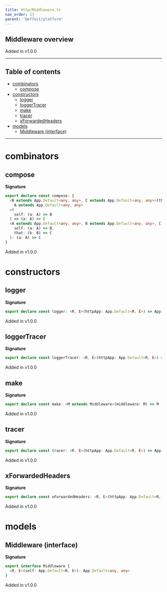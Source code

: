 ```yaml
---
title: Http/Middleware.ts
nav_order: 17
parent: "@effect/platform"
---
```


## Middleware overview

Added in v1.0.0

---

<h2 class="text-delta">Table of contents</h2>

- [combinators](#combinators)
  - [compose](#compose)
- [constructors](#constructors)
  - [logger](#logger)
  - [loggerTracer](#loggertracer)
  - [make](#make)
  - [tracer](#tracer)
  - [xForwardedHeaders](#xforwardedheaders)
- [models](#models)
  - [Middleware (interface)](#middleware-interface)

---

# combinators

## compose

**Signature**

```ts
export declare const compose: {
  <B extends App.Default<any, any>, C extends App.Default<any, any>>(that: (b: B) => C): <
    A extends App.Default<any, any>
  >(
    self: (a: A) => B
  ) => (a: A) => C
  <A extends App.Default<any, any>, B extends App.Default<any, any>, C extends App.Default<any, any>>(
    self: (a: A) => B,
    that: (b: B) => C
  ): (a: A) => C
}
```

Added in v1.0.0

# constructors

## logger

**Signature**

```ts
export declare const logger: <R, E>(httpApp: App.Default<R, E>) => App.Default<R, E>
```

Added in v1.0.0

## loggerTracer

**Signature**

```ts
export declare const loggerTracer: <R, E>(httpApp: App.Default<R, E>) => App.Default<R, E>
```

Added in v1.0.0

## make

**Signature**

```ts
export declare const make: <M extends Middleware>(middleware: M) => M
```

Added in v1.0.0

## tracer

**Signature**

```ts
export declare const tracer: <R, E>(httpApp: App.Default<R, E>) => App.Default<R, E>
```

Added in v1.0.0

## xForwardedHeaders

**Signature**

```ts
export declare const xForwardedHeaders: <R, E>(httpApp: App.Default<R, E>) => App.Default<R, E>
```

Added in v1.0.0

# models

## Middleware (interface)

**Signature**

```ts
export interface Middleware {
  <R, E>(self: App.Default<R, E>): App.Default<any, any>
}
```

Added in v1.0.0
